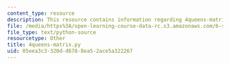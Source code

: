 ```yaml
---
content_type: resource
description: This resource contains information regarding 4queens-matrix.py.
file: /media/https%3A/open-learning-course-data-rc.s3.amazonaws.com/6-s095-programming-for-the-puzzled-january-iap-2018/05eea3c3320dd6788ea52ace5a322267_4queens-matrix.py
file_type: text/python-source
resourcetype: Other
title: 4queens-matrix.py
uid: 05eea3c3-320d-d678-8ea5-2ace5a322267
---
```

